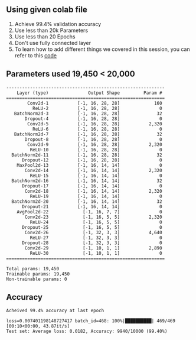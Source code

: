 ## Using given colab file

1. Achieve 99.4% validation accuracy
2. Use less than 20k Parameters
3. Use less than 20 Epochs
4. Don't use fully connected layer
5. To learn how to add different things we covered in this session, you can refer to this [code](https://www.kaggle.com/enwei26/mnist-digits-pytorch-cnn-99 (Links to an external site.))

## Parameters used 19,450 < 20,000

    ------------------------------------------------------------
        Layer (type)               Output Shape         Param #
    ============================================================
            Conv2d-1           [-1, 16, 28, 28]             160
              ReLU-2           [-1, 16, 28, 28]               0
       BatchNorm2d-3           [-1, 16, 28, 28]              32
           Dropout-4           [-1, 16, 28, 28]               0
            Conv2d-5           [-1, 16, 28, 28]           2,320
              ReLU-6           [-1, 16, 28, 28]               0
       BatchNorm2d-7           [-1, 16, 28, 28]              32
           Dropout-8           [-1, 16, 28, 28]               0
            Conv2d-9           [-1, 16, 28, 28]           2,320
             ReLU-10           [-1, 16, 28, 28]               0
      BatchNorm2d-11           [-1, 16, 28, 28]              32
          Dropout-12           [-1, 16, 28, 28]               0
        MaxPool2d-13           [-1, 16, 14, 14]               0
           Conv2d-14           [-1, 16, 14, 14]           2,320
             ReLU-15           [-1, 16, 14, 14]               0
      BatchNorm2d-16           [-1, 16, 14, 14]              32
          Dropout-17           [-1, 16, 14, 14]               0
           Conv2d-18           [-1, 16, 14, 14]           2,320
             ReLU-19           [-1, 16, 14, 14]               0
      BatchNorm2d-20           [-1, 16, 14, 14]              32
          Dropout-21           [-1, 16, 14, 14]               0
        AvgPool2d-22             [-1, 16, 7, 7]               0
           Conv2d-23             [-1, 16, 5, 5]           2,320
             ReLU-24             [-1, 16, 5, 5]               0
          Dropout-25             [-1, 16, 5, 5]               0
           Conv2d-26             [-1, 32, 3, 3]           4,640
             ReLU-27             [-1, 32, 3, 3]               0
          Dropout-28             [-1, 32, 3, 3]               0
           Conv2d-29             [-1, 10, 1, 1]           2,890
             ReLU-30             [-1, 10, 1, 1]               0
    ============================================================

    Total params: 19,450
    Trainable params: 19,450
    Non-trainable params: 0

## Accuracy

    Acheived 99.4% accuracy at last epoch

    loss=0.007401198148727417 batch_id=468: 100%|██████████| 469/469 [00:10<00:00, 43.87it/s]
    Test set: Average loss: 0.0182, Accuracy: 9940/10000 (99.40%)
    
